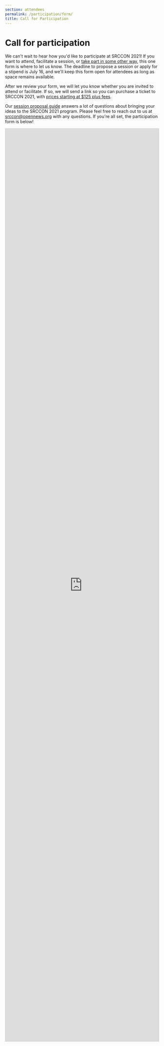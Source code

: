 ```yaml
---
section: attendees
permalink: /participation/form/
title: Call for Participation
---
```


# Call for participation

We can't wait to hear how you'd like to participate at SRCCON 2021! If you want to attend, facilitate a session, or [take part in some other way](/attendees), this one form is where to let us know. The deadline to propose a session or apply for a stipend is July 16, and we'll keep this form open for attendees as long as space remains available.

After we review your form, we will let you know whether you are invited to attend or facilitate. If so, we will send a link so you can purchase a ticket to SRCCON 2021, with <a href="/attendees/#tickets">prices starting at $125 plus fees</a>.

Our [session proposal guide](/sessions/proposal-guide/) answers a lot of questions about bringing your ideas to the SRCCON 2021 program. Please feel free to reach out to us at [srccon@opennews.org](mailto:srccon@opennews.org) with any questions. If you're all set, the participation form is below!

<script src="https://static.airtable.com/js/embed/embed_snippet_v1.js"></script><iframe class="airtable-embed airtable-dynamic-height" src="https://airtable.com/embed/shrAEINHVsJMmt73o?backgroundColor=green" frameborder="0" onmousewheel="" width="100%" height="2997" style="background: transparent; border: 1px solid #ccc;"></iframe>


<!-- SRCCON 2021 is officially sold out. Thank you so much for your interest. To get notified ASAP when we host our future SRCCON:TOPIC or annual SRCCON events, [sign up for our newsletter](https://opennews.us5.list-manage.com/subscribe?u=71c95e9a43708843d2fdc1f09&id=996e9290cc)! -->


